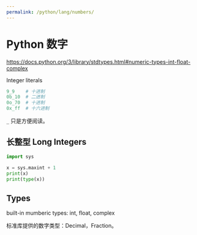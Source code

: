 ```yaml
---
permalink: /python/lang/numbers/
---
```


# Python 数字

<https://docs.python.org/3/library/stdtypes.html#numeric-types-int-float-complex>

Integer literals

```py
9_9    # 十进制
0b_10  # 二进制
0o_70  # 十进制
0x_ff  # 十六进制
```

`_` 只是方便阅读。


## 长整型 Long Integers


```py
import sys

x = sys.maxint + 1
print(x)
print(type(x))
```

## Types

built-in mumberic types: int, float, complex

标准库提供的数字类型：Decimal，Fraction。

